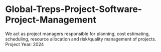 # Global-Treps-Project-Software-Project-Management
We act as project managers responsible for planning, cost estimating, scheduling, resource allocation and risk/quality management of projects. Project Year: 2024
